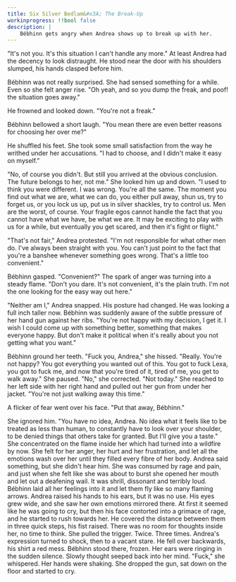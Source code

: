 ```yaml
---
title: Six Silver Bedlam&#x3A; The Break-Up
workinprogress: !!bool false
description: |
    Bébhinn gets angry when Andrea shows up to break up with her.
---
```


"It's not you. It's this situation I can't handle any more." At least Andrea had the
decency to look distraught. He stood near the door with his shoulders slumped, his hands
clasped before him. 

Bébhinn was not really surprised. She had sensed something for a while. Even so she felt
anger rise. "Oh yeah, and so you dump the freak, and poof! the situation goes away."

He frowned and looked down. "You're not a freak."

Bébhinn bellowed a short laugh. "You mean there are even better reasons for choosing her
over me?"

He shuffled his feet. She took some small satisfaction from the way he writhed under her
accusations. "I had to choose, and I didn't make it easy on myself."

"No, of course you didn't. But still you arrived at the obvious conclusion. The future
belongs to her, not me." She looked him up and down. "I used to think you were different. I was wrong. You're all the same. The moment you find out what we are, what
we can do, you either pull away, shun us, try to forget us, or you lock us up, put us in
silver shackles, try to control us. Men are the worst, of course. Your fragile egos
cannot handle the fact that you cannot have what we have, be what we are. It may be
exciting to play with us for a while, but eventually you get scared, and then it's fight
or flight."

"That's not fair," Andrea protested. "I'm not responsible for what other men do. I've
always been straight with you. You can't just point to the fact that you're a banshee
whenever something goes wrong. That's a little too convenient."

Bébhinn gasped. "Convenient?" The spark of anger was turning into a steady
flame. "Don't you dare. It's not convenient, it's the plain truth. I'm not the one
looking for the easy way out here."

"Neither am I," Andrea snapped. His posture had changed. He was looking a full inch
taller now. Bébhinn was suddenly aware of the subtle pressure of her hand gun against
her ribs. "You're not happy with my decision, I get it. I wish I could come up with something better, something that makes everyone happy. But
don't make it political when it's really about you not getting what you want."

Bébhinn ground her teeth. "Fuck you, Andrea," she hissed. "Really. You're not happy? You
got everything you wanted out of this. You got to fuck Lexa, you got to fuck me, and now
that you're tired of it, tired of me, you get to walk away." She paused. "No," she
corrected. "Not today." She reached to her left side with her right hand and pulled out
her gun from under her jacket. "You're not just walking away this time."

A flicker of fear went over his face. "Put that away, Bébhinn."

She ignored him. "You have no idea, Andrea. No idea what it feels like to be treated as
less than human, to constantly have to look over your shoulder, to be denied things that
others take for granted. But I'll give you a taste." She concentrated on the flame
inside her which had turned into a wildfire by now. She felt for her anger, her hurt and
her frustration, and let all the emotions wash over her until they filled every fibre of
her body. Andrea said something, but she didn't hear him. She was consumed by rage
and pain, and just when she felt like she was about to burst she opened her mouth and
let out a deafening wail. It was shrill, dissonant and terribly loud. Bébhinn laid all
her feelings into it and let them fly like so many flaming arrows. Andrea raised his
hands to his ears, but it was no use. His eyes grew wide, and she saw her own emotions
mirrored there. At first it seemed like he was going to cry, but then his face contorted
into a grimace of rage, and he started to rush towards her. He covered the distance
between them in three quick steps, his fist raised. There was no
room for thoughts inside her, no time to think. She pulled the trigger. Twice. Three
times. Andrea's expression turned to shock, then to a vacant stare. He fell over backwards, his shirt a red mess. Bébhinn stood there, frozen. Her ears were
ringing in the sudden silence. Slowly thought seeped back into her mind. "Fuck," she
whispered. Her hands were shaking. She dropped the gun, sat down on the floor and started to cry.
